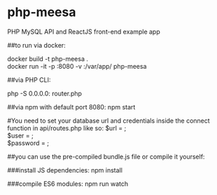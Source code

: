 # php-meesa
PHP MySQL API and ReactJS front-end example app

##to run via docker:

docker build -t php-meesa .  
docker run -it -p <host port>:8080 -v <host absolute path to repo>:/var/app/ php-meesa

##via PHP CLI:

php -S 0.0.0.0:<port> router.php

##via npm with default port 8080:
npm start

#You need to set your database url and credentials inside the connect function in api/routes.php like so:
$url = <url to database>;    
$user = <user>;  
$password = <password>;  

##you can use the pre-compiled bundle.js file or compile it yourself:

###install JS dependencies:
npm install

###compile ES6 modules:
npm run watch
